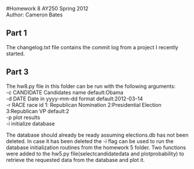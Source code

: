 #Homework 8 AY250 Spring 2012  
Author: Cameron Bates

## Part 1
The changelog.txt file contains the commit log from a project I recently started.

## Part 3
The hw8.py file in this folder can be run with the following arguments:  
  -c CANDIDATE  Candidates name default:Obama  
  -d DATE       Date in yyyy-mm-dd format default:2012-03-14  
  -r RACE       race id 1: Republican Nomination 2:Presidential Election 3:Republican VP default:2  
  -p            plot results  
  -i            initialize database  

The database should already be ready assuming elections.db has not been deleted. In case it has been deleted the -i flag can be used to run the database initialization routines from the homework 5 folder. Two functions  were added to the hw5.py file(selectcandidatedata and plotprobability) to retrieve the requested data from the database and plot it.

